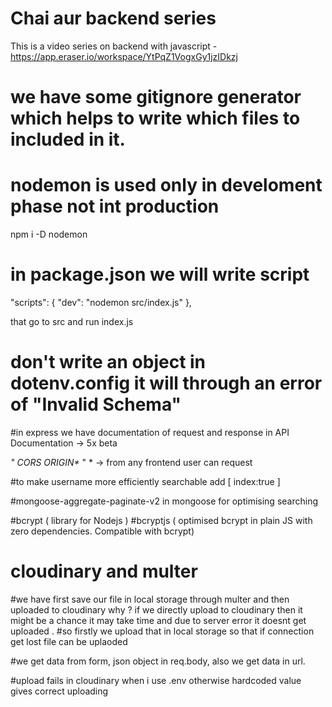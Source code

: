 # Chai aur backend series

This is a video series on backend with javascript -
https://app.eraser.io/workspace/YtPqZ1VogxGy1jzIDkzj

# we have some gitignore generator which helps to write which files to included in it.

# nodemon is used only in develoment phase not int production

npm i -D nodemon

# in package.json we will write script

"scripts": {
"dev": "nodemon src/index.js"
},

that go to src and run index.js

# don't write an object in dotenv.config it will through an error of "Invalid Schema"

#in express we have documentation of request and response in API Documentation -> 5x beta

_" CORS ORIGIN\*_ " \* -> from any frontend user can request

#to make username more efficiently searchable add [ index:true ]

#mongoose-aggregate-paginate-v2 in mongoose for optimising searching

#bcrypt ( library for Nodejs )
#bcryptjs ( optimised bcrypt in plain JS with zero dependencies. Compatible with bcrypt)

# cloudinary and multer

#we have first save our file in local storage through multer and then uploaded to cloudinary why ?
if we directly upload to cloudinary then it might be a chance it may take time and due to server error it doesnt get uploaded .
#so firstly we upload that in local storage so that if connection get lost file can be uplaoded

#we get data from form, json object in req.body, also we get data in url.

#upload fails in cloudinary when i use .env otherwise hardcoded value gives correct uploading
